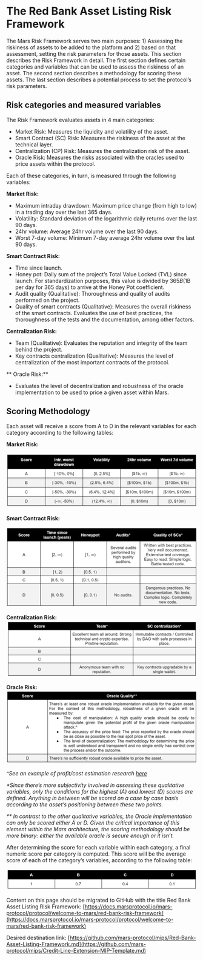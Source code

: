 # The Red Bank Asset Listing Risk Framework
The Mars Risk Framework serves two main purposes: 1) Assessing the riskiness of assets to be added to the platform and 2) based on that assessment, setting the risk parameters for those assets. This section describes the Risk Framework in detail. The first section defines certain categories and variables that can be used to assess the riskiness of an asset. The second section describes a methodology for scoring these assets. The last section describes a potential process to set the protocol’s risk parameters.

## Risk categories and measured variables

The Risk Framework evaluates assets in 4 main categories:
* Market Risk: Measures the liquidity and volatility of the asset. 
* Smart Contract (SC) Risk: Measures the riskiness of the asset at the technical layer. 
* Centralization (CP) Risk: Measures the centralization risk of the asset. 
* Oracle Risk: Measures the risks associated with the oracles used to price assets within the protocol.

Each of these categories, in turn, is measured through the following variables:

**Market Risk:**
* Maximum intraday drawdown: Maximum price change (from high to low) in a trading day over the last 365 days. 
* Volatility: Standard deviation of the logarithmic daily returns over the last 90 days. 
* 24hr volume: Average 24hr volume over the last 90 days. 
* Worst 7-day volume: Minimum 7-day average 24hr volume over the last 90 days.

**Smart Contract Risk:**
* Time since launch. 
* Honey pot: Daily sum of the project’s Total Value Locked (TVL) since launch. For standardization purposes, this value is divided by $365B ($1B per day for 365 days) to arrive at the Honey Pot coefficient. 
* Audit quality (Qualitative): Thoroughness and quality of audits performed on the project. 
* Quality of smart contracts (Qualitative): Measures the overall riskiness of the smart contracts. Evaluates the use of best practices, the thoroughness of the tests and the documentation, among other factors.

**Centralization Risk:**
* Team (Qualitative): Evaluates the reputation and integrity of the team behind the project. 
* Key contracts centralization (Qualitative): Measures the level of centralization of the most important contracts of the protocol.

** Oracle Risk:**
* Evaluates the level of decentralization and robustness of the oracle implementation to be used to price a given asset within Mars.

## Scoring Methodology

Each asset will receive a score from A to D in the relevant variables for each category according to the following tables:

**Market Risk:**

![assets/redba_tab1.png](assets/redba_tab1.png)


**Smart Contract Risk:**

![assets/redba_tab2.png](assets/redba_tab2.png)

**Centralization Risk:**
![assets/redba_tab3.png](assets/redba_tab3.png)

**Oracle Risk:**
![assets/redba_tab4.png](assets/redba_tab4.png)

_^See an example of profit/cost estimation research [here](https://members.delphidigital.io/reports/attack-cost-and-profit-from-manipulating-constant-product-market-maker-twap-oracles-in-defi-protocols/)_

_*Since there’s more subjectivity involved in assessing these qualitative variables, only the conditions for the highest (A) and lowest (D) scores are defined. Anything in between will be scored on a case by case basis according to the asset’s positioning between these two points._

_** In contrast to the other qualitative variables, the Oracle implementation can only be scored either A or D. Given the critical importance of this element within the Mars architecture, the scoring methodology should be more binary: either the available oracle is secure enough or it isn’t._



After determining the score for each variable within each category, a final numeric score per category is computed. This score will be the average score of each of the category’s variables, according to the following table:

![assets/redba_tab5.png](assets/redba_tab5.png)



Content on this page should be migrated to GitHub with the title Red Bank Asset Listing Risk Framework: [https://docs.marsprotocol.io/mars-protocol/protocol/welcome-to-mars/red-bank-risk-framework](https://docs.marsprotocol.io/mars-protocol/protocol/welcome-to-mars/red-bank-risk-framework)

Desired destination link: [https://github.com/mars-protocol/mips/Red-Bank-Asset-Listing-Framework.md](https://github.com/mars-protocol/mips/Credit-Line-Extension-MIP-Template.md)